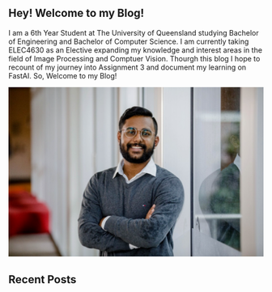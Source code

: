 ## Hey! Welcome to my Blog!


I am a 6th Year Student at The University of Queensland studying Bachelor of Engineering and Bachelor of Computer Science. I am currently taking ELEC4630 as an Elective expanding my knowledge and interest areas in the field of Image Processing and Comptuer Vision. Thourgh this blog I hope to recount of my journey into Assignment 3 and document my learning on FastAI. So, Welcome to my Blog! 

![Image description](images/Alan-Photo-New.png)

## Recent Posts


